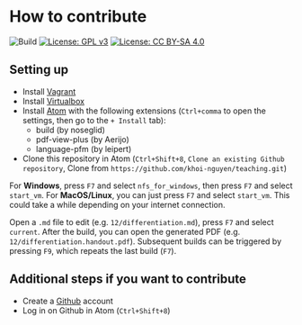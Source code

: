 # How to contribute

![Build](https://github.com/khoi-nguyen/teaching/workflows/Build/badge.svg)
[![License: GPL v3](https://img.shields.io/badge/License-GPLv3-blue.svg)](https://www.gnu.org/licenses/gpl-3.0)
[![License: CC BY-SA 4.0](https://licensebuttons.net/l/by-sa/4.0/80x15.png)](https://creativecommons.org/licenses/by-sa/4.0/)

## Setting up

- Install [Vagrant](https://vagrantup.com)
- Install [Virtualbox](https://www.virtualbox.org/)
- Install [Atom](https://atom.io/) with the following extensions
  (`Ctrl+comma` to open the settings, then go to the `+ Install` tab):
    - build (by noseglid)
    - pdf-view-plus (by Aerijo)
    - language-pfm (by leipert)
- Clone this repository in Atom (`Ctrl+Shift+8`, `Clone an existing Github repository`, Clone from `https://github.com/khoi-nguyen/teaching.git`)

For **Windows**, press `F7` and select `nfs_for_windows`,
then press `F7` and select `start_vm`.
For **MacOS/Linux**, you can just press `F7` and select `start_vm`.
This could take a while depending on your internet connection.

Open a `.md` file to edit (e.g. `12/differentiation.md`),
press `F7` and select `current`.
After the build, you can open the generated PDF (e.g. `12/differentiation.handout.pdf`).
Subsequent builds can be triggered by pressing `F9`,
which repeats the last build (`F7`).

## Additional steps if you want to contribute

- Create a [Github](https://github.com) account
- Log in on Github in Atom (`Ctrl+Shift+8`)
